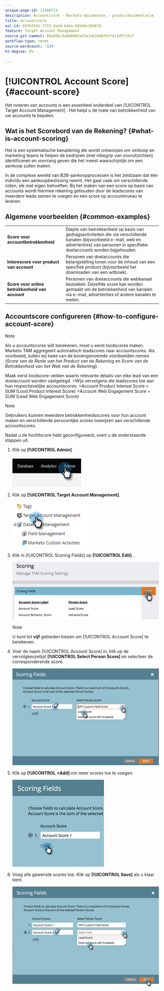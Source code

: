 ```yaml
---
unique-page-id: 11380774
description: Accountscore - Marketo-documenten - productdocumentatie
title: Accountscore
exl-id: 68fb5f41-f715-4a4d-b4da-9db4dc38d67d
feature: Target Account Management
source-git-commit: 09a656c3a0d0002edfa1a61b987bff4c1dff33cf
workflow-type: tm+mt
source-wordcount: '334'
ht-degree: 0%

---
```


# [!UICONTROL Account Score] {#account-score}

Het noteren van accounts is een essentieel onderdeel van [!UICONTROL Target Account Management] . Het helpt u de mate van betrokkenheid van uw accounts te bepalen.

## Wat is het Scorebord van de Rekening? {#what-is-account-scoring}

Het is een systematische benadering die wordt ontworpen om verkoop en marketing teams te helpen de bedrijven (met inbegrip van vooruitzichten) identificeren en voorrang geven die het meest waarschijnlijk om een aankoop zullen maken.

In de complexe wereld van B2B-aankoopprocessen is het zeldzaam dat één individu een aankoopbeslissing neemt. Het gaat vaak om verschillende rollen, elk met eigen behoeften. Bij het maken van een score op basis van accounts wordt hiermee rekening gehouden door de leadscores van meerdere leads samen te voegen en een score op accountniveau te leveren.

## Algemene voorbeelden {#common-examples}

<table>
 <tbody>
  <tr>
   <td><strong>Score voor accountbetrokkenheid</strong></td>
   <td>Diepte van betrokkenheid op basis van gedragsactiviteiten die via verschillende kanalen (bijvoorbeeld e-mail, web en advertenties) van personen in specifieke doelaccounts worden bijgehouden.</td>
  </tr>
  <tr>
   <td><strong>Interescore voor product van account</strong></td>
   <td>Personen van doelaccounts die belangstelling tonen voor de inhoud van een specifiek product (bijvoorbeeld het downloaden van een witboek).</td>
  </tr>
  <tr>
   <td><strong>Score voor online betrokkenheid van account</strong></td>
   <td>Personen van doelaccounts die webkanaal bezoeken. Dezelfde score kan worden gemaakt om de betrokkenheid van kanalen via e-mail, advertenties of andere kanalen te meten.</td>
  </tr>
 </tbody>
</table>

## Accountscore configureren {#how-to-configure-account-score}

>[!NOTE]
>
>Als u accountscores wilt berekenen, moet u eerst loodscores maken. Marketo TAM aggregeert automatisch leadscores naar accountscores. Als voorbeeld, zullen wij twee van de bovengenoemde voorbeelden nemen (_Score van de Rente van het Product van de Rekening_ en _Score van de Betrokkenheid van het Web van de Rekening_).
>
>Maak eerst loodscore-velden waarin relevante details van elke lead van een doelaccount worden vastgelegd.
>&#x200B;>Wijs vervolgens die leadscores toe aan hun respectievelijke accountscores:
>&#x200B;>Account Product Interest Score = SUM (Lood Product Interest Score)
>&#x200B;>Account Web Engagement Score = SUM (Lead Web Engagement Score)

>[!NOTE]
>
>Gebruikers kunnen meerdere betrokkenheidsscores voor hun account maken en verschillende persoonlijke scores toewijzen aan verschillende accountscores.

Nadat u de hoofdscore hebt geconfigureerd, voert u de onderstaande stappen uit.

1. Klik op **[!UICONTROL Admin]**.

   ![](assets/account-score-1.png)

1. Klik op **[!UICONTROL Target Account Management]**.

   ![](assets/account-score-2.png)

1. Klik in [!UICONTROL Scoring Fields] op **[!UICONTROL Edit]** .

   ![](assets/account-score-3.png)

   >[!NOTE]
   >
   >U kunt tot **vijf** gebieden kiezen om [!UICONTROL Account Score] te berekenen.

1. Voer de naam [!UICONTROL Account Score] in, klik op de vervolgkeuzelijst **[!UICONTROL Select Person Score]** en selecteer de corresponderende score.

   ![](assets/account-score-4.png)

1. Klik op **[!UICONTROL +Add]** om meer scores toe te voegen.

   ![](assets/account-score-5.png)

1. Voeg alle gewenste scores toe. Klik op **[!UICONTROL Save]** als u klaar bent.

   ![](assets/account-score-6.png)
